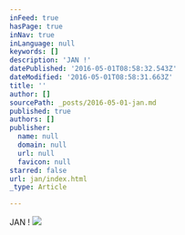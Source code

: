 ```yaml
---
inFeed: true
hasPage: true
inNav: true
inLanguage: null
keywords: []
description: 'JAN !'
datePublished: '2016-05-01T08:58:32.543Z'
dateModified: '2016-05-01T08:58:31.663Z'
title: ''
author: []
sourcePath: _posts/2016-05-01-jan.md
published: true
authors: []
publisher:
  name: null
  domain: null
  url: null
  favicon: null
starred: false
url: jan/index.html
_type: Article

---
```

JAN !
![](https://the-grid-user-content.s3-us-west-2.amazonaws.com/2ec76c9b-aef5-48bb-8ede-5e255ed468e5.jpg)